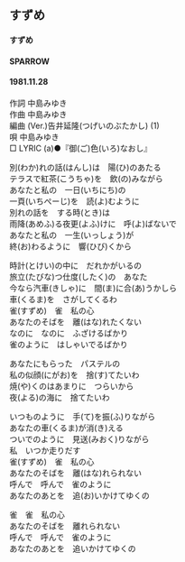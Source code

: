 ## すずめ
#### すずめ
#### SPARROW
#### 1981.11.28


作詞      中島みゆき  
作曲      中島みゆき  
編曲 (Ver.)告井延隆(つげいのぶたかし) (1)  
唄         中島みゆき  
□ LYRIC (a)●『御(ご)色(いろ)なおし』　　


別(わか)れの話(はんし)は　陽(ひ)のあたる  
テラスで紅茶(こうちゃ)を　飲(の)みながら  
あなたと私の　一日(いちにち)の  
一頁(いちぺーじ)を　読(よ)むように  
別れの話を　する時(とき)は  
雨降(あめふ)る夜更(よふ)けに　呼(よ)ばないで  
あなたと私の　一生(いっしょう)が  
終(お)わるように　響(ひび)くから  
  
時計(とけい)の中に　だれかがいるの  
旅立(たびな)つ仕度(したく)の　あなた  
今なら汽車(きしゃ)に　間(ま)に合(あ)うかしら  
車(くるま)を　さがしてくるわ  
雀(すずめ)　雀　私の心  
あなたのそばを　離(はな)れたくない  
なのに　なのに　ふざけるばかり  
雀のように　はしゃいでるばかり  
  
あなたにもらった　パステルの  
私の似顔(にがお)を　捨(す)てたいわ  
焼(や)くのはあまりに　つらいから  
夜(よる)の海に　捨てたいわ  
  
いつものように　手(て)を振(ふ)りながら  
あなたの車(くるま)が消(き)える  
ついでのように　見送(みおく)りながら  
私　いつか走りだす  
雀(すずめ)　雀　私の心  
あなたのそばを　離(はな)れられない  
呼んで　呼んで　雀のように  
あなたのあとを　追(お)いかけてゆくの  
  
雀　雀　私の心  
あなたのそばを　離れられない  
呼んで　呼んで　雀のように  
あなたのあとを　追いかけてゆくの  